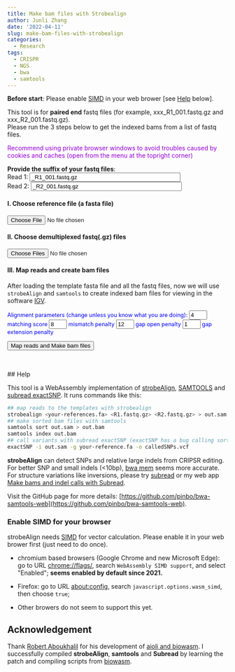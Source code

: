 ```yaml
---
title: Make bam files with Strobealign
author: Junli Zhang
date: '2022-04-11'
slug: make-bam-files-with-strobealign
categories:
  - Research
tags:
  - CRISPR
  - NGS
  - bwa
  - samtools
---
```


**Before start**: Please enable [SIMD](https://v8.dev/features/simd) in your web brower [see [Help](#enable-simd-for-your-browser) below].

This tool is for **paired end** fastq files (for example, xxx_R1_001.fastq.gz and xxx_R2_001.fastq.gz).  
Please run the 3 steps below to get the indexed bams from a list of fastq files.
<p id=recommend" style="color:darkviolet;">Recommend using private browser windows to avoid troubles caused by cookies and caches (open from the menu at the topright corner)</p>

**Provide the suffix of your fastq files**:  
<label for="suffix1">Read 1:</label>
<input id="suffix1" value="_R1_001.fastq.gz" size="40"><br>
<label for="suffix2">Read 2:</label>
<input id="suffix2" value="_R2_001.fastq.gz" size="40"><br>

<h4>I. Choose reference file (a fasta file)</h4>
<input id="reference" type="file">

<h4>II. Choose demultiplexed fastq(.gz) files</h4>
<input id="fastq" type="file" multiple>

<p id="indexErr" style="color:red;"></p>
<p id="demoRef" style="display:none;"></p>
<p id="demoFq" style="display:none;"></p>

<h4>III. Map reads and create bam files</h4>

After loading the template fasta file and all the fastq files, now we will use `strobeAlign` and `samtools` to create indexed bam files for viewing in the software [IGV](https://software.broadinstitute.org/software/igv/download).
<div id="options" style="font-size:90%;color:blue;">
Alignment parameters (change unless you know what you are doing):  
<input size="2" id="match" value="4" type="text"> matching score  
<input size="2" id="mismatch" value="8" type="text"> mismatch penalty  
<input size="2" id="gapopen" value="12" type="text"> gap open penalty  
<input size="2" id="gapext" value="1" type="text"> gap extension penalty

<button onclick="analyzeBam()">Map reads and Make bam files</button>
<p id="bwa"  style="color:tomato;font-style: italic;"></p>
<p id="sort" style="color:tomato;font-style: italic;"></p>
<button id="download-btn" onclick="downloadBam()" style="visibility:hidden">Download indexed bam files</button>
<p id="download" style="color:tomato;font-style: italic;"></p>
<script src="/tools/aioli/latest/aioli.js"></script>
<script src="/libs/strobealignweb.js"></script>
<script src="/libs/FileSaver.min.js"></script>
<script src="/libs/jszip.min.js"></script>
</div>
## Help

This tool is a WebAssembly implementation of [strobeAlign](https://github.com/ksahlin/StrobeAlign/), [SAMTOOLS](http://www.htslib.org/) and [subread exactSNP](http://subread.sourceforge.net/). It runs commands like this:
```sh
## map reads to the templates with strobealign
strobealign <your-references.fa> <R1.fastq.gz> <R2.fastq.gz> > out.sam
## make sorted bam files with samtools
samtools sort out.sam > out.bam
samtools index out.bam
## call variants with subread exactSNP (exactSNP has a bug calling sorted bams, so use sams here)
exactSNP -i out.sam -g your-reference.fa -o calledSNPs.vcf
```

**strobeAlign** can detect SNPs and relative large indels from CRIPSR editing. For better SNP and small indels (<10bp), 
[bwa mem](/apps/make-bam-files-with-bwa-and-samtools/) seems more accurate. For structure variations like inversions, please try [subread](http://subread.sourceforge.net/) or my web app [Make bams and indel calls with Subread](/apps/make-bams-and-indel-calls-with-subread).

Visit the GitHub page for more details: [https://github.com/pinbo/bwa-samtools-web](https://github.com/pinbo/bwa-samtools-web).

### Enable SIMD for your browser

strobeAlign needs [SIMD](https://v8.dev/features/simd) for vector calculation. Please enable it in your web brower first (just need to do once).

- chromium based browsers (Google Chrome and new Microsoft Edge): go to URL [chrome://flags/](chrome://flags/), search `WebAssembly SIMD support`, and select "Enabled"; **seems enabled by default since 2021.**

- Firefox: go to URL [about:config](about:config), search `javascript.options.wasm_simd`, then choose `true`;

- Other browers do not seem to support this yet.

## Acknowledgement

Thank [Robert Aboukhalil](https://github.com/robertaboukhalil) for his development of [aioli and biowasm](https://github.com/biowasm). I successfully compiled **strobeAlign**, **samtools** and **Subread** by learning the patch and compiling scripts from [biowasm](https://github.com/biowasm/biowasm).